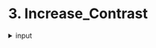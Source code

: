 # 3. Increase_Contrast

  <details>
    <summary>input</summary>
    <br>
    ![ex](https://user-images.githubusercontent.com/83409092/187766347-ab144a31-c335-4ed5-8799-e01f1b9ad8e6.jpg)

    </details>
  
  <details>
    <summary>ouput</summary>
    <br>!
    [output](https://user-images.githubusercontent.com/83409092/187766487-a5b42179-a628-493e-8583-c6ff31f8a08f.jpg)

    
</details>

  <details>
    <summary>output</summary>
    <br>

    </details>
